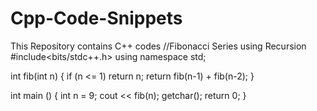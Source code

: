 # Cpp-Code-Snippets
This Repository contains C++ codes
//Fibonacci Series using Recursion 
#include<bits/stdc++.h> 
using namespace std; 
  
int fib(int n) 
{ 
    if (n <= 1) 
        return n; 
    return fib(n-1) + fib(n-2); 
} 
  
int main () 
{ 
    int n = 9; 
    cout << fib(n); 
    getchar(); 
    return 0; 
} 
